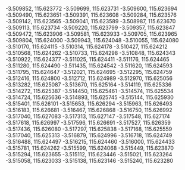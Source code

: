 -3.509852, 115.623772
-3.509699, 115.623731
-3.509600, 115.623694
-3.509490, 115.623651
-3.509391, 115.623608
-3.509284, 115.623576
-3.509142, 115.623565
-3.509041, 115.623589
-3.508987, 115.623670
-3.509113, 115.623734
-3.509220, 115.623799
-3.509357, 115.623847
-3.509472, 115.623906
-3.509581, 115.623933
-3.509705, 115.623965
-3.509804, 115.624000
-3.509943, 115.624048
-3.510055, 115.624080
-3.510170, 115.624115
-3.510314, 115.624178
-3.510427, 115.624212
-3.510568, 115.624262
-3.510733, 115.624298
-3.510848, 115.624343
-3.510922, 115.624377
-3.511025, 115.624411
-3.511176, 115.624465
-3.511280, 115.624490
-3.511435, 115.624542
-3.511620, 115.624593
-3.511795, 115.624647
-3.512021, 115.624695
-3.512295, 115.624759
-3.512416, 115.624800
-3.512712, 115.624989
-3.512970, 115.625056
-3.513282, 115.625087
-3.513670, 115.625164
-3.514119, 115.625336
-3.514272, 115.625387
-3.514450, 115.625461
-3.514574, 115.625534
-3.514724, 115.625636
-3.514893, 115.625745
-3.515144, 115.625930
-3.515401, 115.626101
-3.515653, 115.626294
-3.515963, 115.626493
-3.516183, 115.626681
-3.516467, 115.626868
-3.516750, 115.626992
-3.517040, 115.627083
-3.517313, 115.627147
-3.517548, 115.627174
-3.517618, 115.626997
-3.517596, 115.626691
-3.517527, 115.626359
-3.517436, 115.626080
-3.517297, 115.625838
-3.517168, 115.625559
-3.517040, 115.625313
-3.516879, 115.624996
-3.516718, 115.624749
-3.516488, 115.624497
-3.516215, 115.624460
-3.516000, 115.624433
-3.515781, 115.624262
-3.515599, 115.624068
-3.515449, 115.623870
-3.515294, 115.623655
-3.515112, 115.623446
-3.515021, 115.623264
-3.515058, 115.623033
-3.515138, 115.623146
-3.515240, 115.623280




